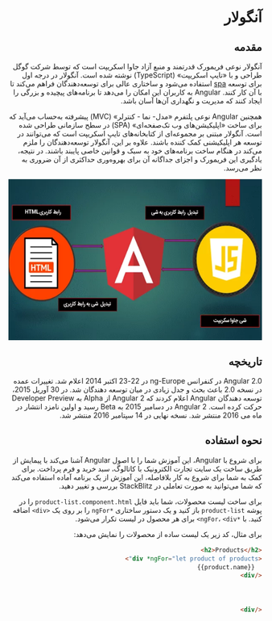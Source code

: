 <div dir="rtl">



# آنگولار 

## مقدمه
آنگولار نوعی فریمورک قدرتمند و منبع آزاد جاوا اسکریپت است که توسط شرکت گوگل طراحی و با «تایپ اسکریپت» (TypeScript) نوشته شده است. آنگولار در درجه اول برای توسعه [spa](SPA/README.md) استفاده می‌شود و ساختاری عالی برای توسعه‌دهندگان فراهم می‌کند تا با آن کار کنند. Angular به کاربران این امکان را می‌دهد تا برنامه‌های پیچیده و بزرگی را ایجاد کنند که مدیریت و نگهداری آن‌ها آسان باشد.

همچنین Angular نوعی پلتفرم «مدل- نما - کنترلر» (MVC) پیشرفته به‌حساب می‌آید که برای ساخت «اپلیکیشن‌‎های وب تک‌صفحه‌ای» (SPA) در سطح سازمانی طراحی شده است. آنگولار مبتنی بر مجموعه‌ای از کتابخانه‌های تایپ اسکریپت است که می‌توانند در توسعه هر اپلیکیشنی کمک کننده باشند. علاوه بر این، آنگولار توسعه‌دهندگان را ملزم می‌کند در هنگام ساخت برنامه‌های خود به سبک و قوانین خاصی پایبند باشند. در نتیجه، یادگیری این فریمورک و اجزای جداگانه آن برای بهروه‌وری حداکثری از آن ضروری به نظر می‌رسد.


<img src="./images/angular-connections.png" style="display: block;margin-left: auto;margin-right: auto;">

## تاریخچه
Angular 2.0 در کنفرانس ng-Europe در 22-23 اکتبر 2014 اعلام شد. تغییرات عمده در نسخه 2.0 باعث بحث و جدل زیادی در میان توسعه دهندگان شد. در 30 آوریل 2015، توسعه دهندگان Angular اعلام کردند که Angular 2 از Alpha به Developer Preview حرکت کرده است. Angular 2 در دسامبر 2015 به Beta رسید و اولین نامزد انتشار در ماه می 2016 منتشر شد. نسخه نهایی در 14 سپتامبر 2016 منتشر شد.

## نحوه استفاده
برای شروع با Angular، این آموزش شما را با اصول Angular آشنا می‌کند با پیمایش از طریق ساخت یک سایت تجارت الکترونیک با کاتالوگ، سبد خرید و فرم پرداخت. برای کمک به شما برای شروع به کار بلافاصله، این آموزش از یک برنامه آماده استفاده می‌کند که شما می‌توانید به صورت تعاملی در StackBlitz بررسی و تغییر دهید.

برای ساخت لیست محصولات، شما باید فایل `product-list.component.html` را در پوشه `product-list` باز کنید و یک دستور ساختاری `*ngFor` را بر روی یک `<div>` اضافه کنید. با `*ngFor`، `<div>` برای هر محصول در لیست تکرار می‌شود.

برای مثال، کد زیر یک لیست ساده از محصولات را نمایش می‌دهد:

```html
<h2>Products</h2>
<div *ngFor="let product of products">
  {{product.name}}
</div>



</div>
